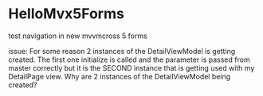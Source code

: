 # HelloMvx5Forms
test navigation in new mvvmcross 5 forms

issue:
For some reason 2 instances of the DetailViewModel is getting created.  The first one initialize is called and the parameter is passed from master correctly but it is the SECOND instance that is getting used with my DetailPage view.  Why are 2 instances of the DetailViewModel being created?
